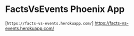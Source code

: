 # FactsVsEvents Phoenix App

[`https://facts-vs-events.herokuapp.com/`] https://facts-vs-events.herokuapp.com/
